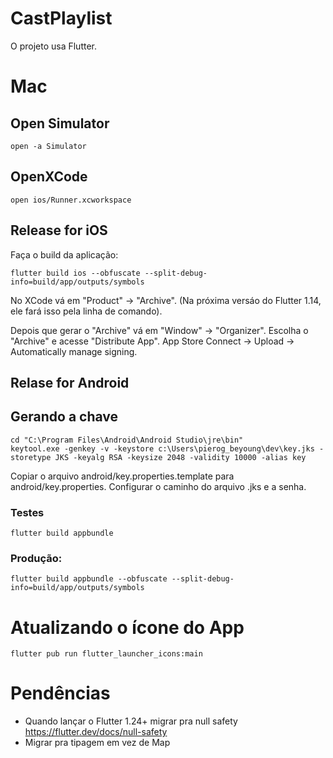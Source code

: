 # CastPlaylist

O projeto usa Flutter.

# Mac

## Open Simulator

```
open -a Simulator
```

## OpenXCode

```
open ios/Runner.xcworkspace
```

## Release for iOS

Faça o build da aplicação:

```
flutter build ios --obfuscate --split-debug-info=build/app/outputs/symbols
```

No XCode vá em "Product" -> "Archive". (Na próxima versáo do Flutter 1.14, ele fará isso pela linha de comando).

Depois que gerar o "Archive" vá em "Window" -> "Organizer".
Escolha o "Archive" e acesse "Distribute App".
App Store Connect -> Upload -> Automatically manage signing.

## Relase for Android

## Gerando a chave

```
cd "C:\Program Files\Android\Android Studio\jre\bin"
keytool.exe -genkey -v -keystore c:\Users\pierog_beyoung\dev\key.jks -storetype JKS -keyalg RSA -keysize 2048 -validity 10000 -alias key
```

Copiar o arquivo android/key.properties.template para android/key.properties.
Configurar o caminho do arquivo .jks e a senha.

### Testes

```
flutter build appbundle
```

### Produção:

```
flutter build appbundle --obfuscate --split-debug-info=build/app/outputs/symbols
```

# Atualizando o ícone do App

```
flutter pub run flutter_launcher_icons:main
```

# Pendências

- Quando lançar o Flutter 1.24+ migrar pra null safety https://flutter.dev/docs/null-safety
- Migrar pra tipagem em vez de Map
